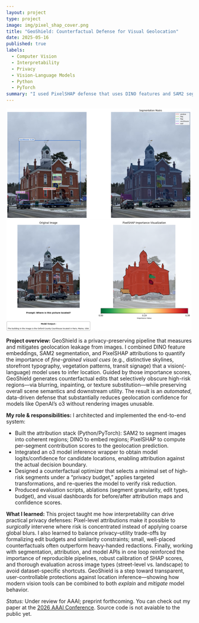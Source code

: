 ```yaml
---
layout: project
type: project
image: img/pixel_shap_cover.png
title: "GeoShield: Counterfactual Defense for Visual Geolocation"
date: 2025-05-16
published: true
labels:
  - Computer Vision
  - Interpretability
  - Privacy
  - Vision-Language Models
  - Python
  - PyTorch
summary: "I used PixelSHAP defense that uses DINO features and SAM2 segmentation to identify and selectively obscure high-risk geolocation cues in images interpreted by OpenAI’s o3 model."
---
```


<div class="text-center p-4">
  <img width="500px" src="../img/pixel_shap_segmentation.png" class="img-thumbnail" >
  <img width="500px" src="../img/pixel_shap_importance.png" class="img-thumbnail" >
</div>

**Project overview:** GeoShield is a privacy-preserving pipeline that measures and mitigates geolocation leakage from images. I combined DINO feature embeddings, SAM2 segmentation, and PixelSHAP attributions to quantify the importance of *fine-grained visual cues* (e.g., distinctive skylines, storefront typography, vegetation patterns, transit signage) that a vision(-language) model uses to infer location. Guided by those importance scores, GeoShield generates counterfactual edits that selectively obscure high-risk regions—via blurring, inpainting, or texture substitution—while preserving overall scene semantics and downstream utility. The result is an *automated*, data-driven defense that substantially reduces geolocation confidence for models like OpenAI’s o3 without rendering images unusable.

**My role & responsibilities:** I architected and implemented the end-to-end system:
- Built the attribution stack (Python/PyTorch): SAM2 to segment images into coherent regions; DINO to embed regions; PixelSHAP to compute per-segment contribution scores to the geolocation prediction.
- Integrated an o3 model inference wrapper to obtain model logits/confidence for candidate locations, enabling attribution against the actual decision boundary.
- Designed a counterfactual optimizer that selects a minimal set of high-risk segments under a “privacy budget,” applies targeted transformations, and re-queries the model to verify risk reduction.
- Produced evaluation scripts, ablations (segment granularity, edit types, budget), and visual dashboards for before/after attribution maps and confidence scores.

**What I learned:** This project taught me how interpretability can drive practical privacy defenses: Pixel-level attributions make it possible to *surgically* intervene where risk is concentrated instead of applying coarse global blurs. I also learned to balance privacy–utility trade-offs by formalizing edit budgets and similarity constraints; small, well-placed counterfactuals often outperform heavy-handed redactions. Finally, working with segmentation, attribution, and model APIs in one loop reinforced the importance of reproducible pipelines, robust calibration of SHAP scores, and thorough evaluation across image types (street-level vs. landscape) to avoid dataset-specific shortcuts. GeoShield is a step toward transparent, user-controllable protections against location inference—showing how modern vision tools can be combined to both *explain* and *mitigate* model behavior.

*Status:* Under review for AAAI; preprint forthcoming.
You can check out my paper at the [2026 AAAI Conference](https://openreview.net/forum?id=ukS0ecYCDE).
Source code is not avaiable to the public yet.
